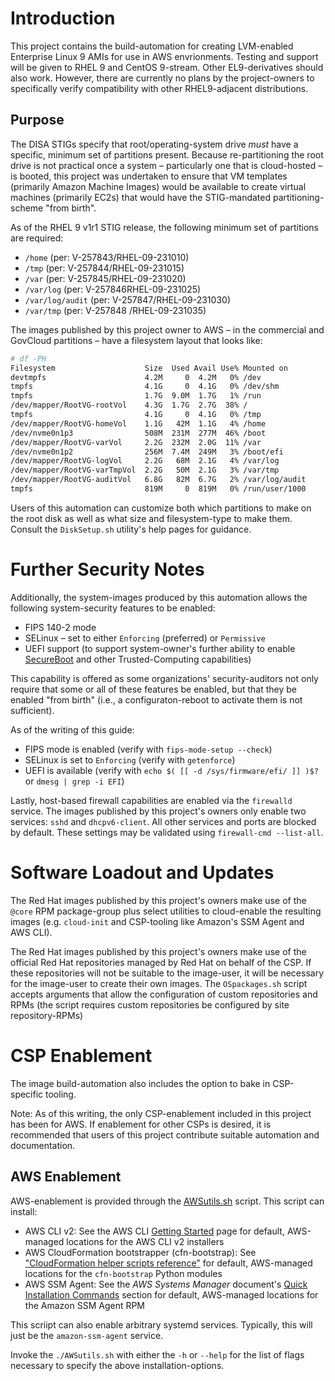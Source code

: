 # Introduction

This project contains the build-automation for creating LVM-enabled Enterprise
Linux 9 AMIs for use in AWS envrionments. Testing and support will be given to
RHEL 9 and CentOS 9-stream. Other EL9-derivatives should also work. However,
there are currently no plans by the project-owners to specifically verify
compatibility with other RHEL9-adjacent distributions.

## Purpose

The DISA STIGs specify that root/operating-system drive _must_ have a specific,
minimum set of partitions present. Because re-partitioning the root drive is not
practical once a system &ndash; particularly one that is cloud-hosted &ndash; is
booted, this project was undertaken to ensure that VM templates (primarily
Amazon Machine Images) would be available to create virtual machines (primarily
EC2s) that would have the STIG-mandated partitioning-scheme "from birth".

As of the RHEL 9 v1r1 STIG release, the following minimum set of partitions are
required:

* `/home` (per: V-257843/RHEL-09-231010)
* `/tmp` (per: V-257844/RHEL-09-231015)
* `/var` (per: V-257845/RHEL-09-231020)
* `/var/log` (per: V-257846RHEL-09-231025)
* `/var/log/audit` (per: V-257847/RHEL-09-231030)
* `/var/tmp` (per: V-257848 /RHEL-09-231035)

The images published by this project owner to AWS &ndash; in the commercial and
GovCloud partitions &ndash; have a filesystem layout that looks like:

~~~bash
# df -PH
Filesystem                    Size  Used Avail Use% Mounted on
devtmpfs                      4.2M     0  4.2M   0% /dev
tmpfs                         4.1G     0  4.1G   0% /dev/shm
tmpfs                         1.7G  9.0M  1.7G   1% /run
/dev/mapper/RootVG-rootVol    4.3G  1.7G  2.7G  38% /
tmpfs                         4.1G     0  4.1G   0% /tmp
/dev/mapper/RootVG-homeVol    1.1G   42M  1.1G   4% /home
/dev/nvme0n1p3                508M  231M  277M  46% /boot
/dev/mapper/RootVG-varVol     2.2G  232M  2.0G  11% /var
/dev/nvme0n1p2                256M  7.4M  249M   3% /boot/efi
/dev/mapper/RootVG-logVol     2.2G   68M  2.1G   4% /var/log
/dev/mapper/RootVG-varTmpVol  2.2G   50M  2.1G   3% /var/tmp
/dev/mapper/RootVG-auditVol   6.8G   82M  6.7G   2% /var/log/audit
tmpfs                         819M     0  819M   0% /run/user/1000
~~~

Users of this automation can customize both which partitions to make on the root
disk as well as what size and filesystem-type to make them. Consult the
`DiskSetup.sh` utility's help pages for guidance.

# Further Security Notes

Additionally, the system-images produced by this automation allows the following
system-security features to be enabled:

* FIPS 140-2 mode
* SELinux &ndash; set to either `Enforcing` (preferred) or `Permissive`
* UEFI support (to support system-owner's further ability to enable [SecureBoot](https://access.redhat.com/articles/5254641)
  and other Trusted-Computing capabilities)

This capability is offered as some organizations' security-auditors not only
require that some or all of these features be enabled, but that they be enabled
"from birth" (i.e., a configuraton-reboot to activate them is not sufficient).

As of the writing of this guide:
* FIPS mode is enabled (verify with `fips-mode-setup --check`)
* SELinux is set to `Enforcing` (verify with `getenforce`)
* UEFI is available (verify with `echo $( [[ -d /sys/firmware/efi/ ]] )$?` or
  `dmesg | grep -i EFI`)

Lastly, host-based firewall capabilities are enabled via the `firewalld`
service. The images published by this project's owners only enable two services:
`sshd` and `dhcpv6-client`. All other services and ports are blocked by default.
These settings may be validated using `firewall-cmd --list-all`.

# Software Loadout and Updates

The Red Hat images published by this project's owners make use of the `@core`
RPM package-group plus select utilities to cloud-enable the resulting images
(e.g. `cloud-init` and CSP-tooling like Amazon's SSM Agent and AWS CLI).

The Red Hat images published by this project's owners make use of the
official Red Hat repositories managed by Red Hat on behalf of the CSP. If these
repositories will not be suitable to the image-user, it will be necessary for
the image-user to create their own images. The `OSpackages.sh` script accepts
arguments that allow the configuration of custom repositories and RPMs (the
script requires custom repositories be configured by site repository-RPMs)

# CSP Enablement

The image build-automation also includes the option to bake in CSP-specific tooling.

Note: As of this writing, the only CSP-enablement included in this project has been for AWS. If enablement for other CSPs is desired, it is recommended that users of this project contribute suitable automation and documentation.

## AWS Enablement

AWS-enablement is provided through the [AWSutils.sh](AWSutils.sh) script. This script can install:

* AWS CLI v2: See the AWS CLI [Getting Started](https://docs.aws.amazon.com/cli/latest/userguide/getting-started-install.html) page for default, AWS-managed locations for the AWS CLI v2 installers
* AWS CloudFormation bootstrapper (cfn-bootstrap): See ["CloudFormation helper scripts reference"](https://docs.aws.amazon.com/AWSCloudFormation/latest/UserGuide/cfn-helper-scripts-reference.html#cfn-helper-scripts-reference-downloads) for default, AWS-managed locations for the `cfn-bootstrap` Python modules
* AWS SSM Agent: See the _AWS Systems Manager_ document's [Quick Installation Commands](https://docs.aws.amazon.com/systems-manager/latest/userguide/agent-install-rhel-8-9.html#quick-install-rhel-8-9) section for default, AWS-managed locations for the Amazon SSM Agent RPM

This scriipt can also enable arbitrary systemd services. Typically, this will just be the `amazon-ssm-agent` service.

Invoke the `./AWSutils.sh` with either the `-h` or `--help` for the list of flags necessary to specify the above installation-options.
